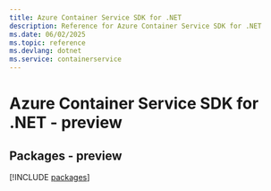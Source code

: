 ```yaml
---
title: Azure Container Service SDK for .NET
description: Reference for Azure Container Service SDK for .NET
ms.date: 06/02/2025
ms.topic: reference
ms.devlang: dotnet
ms.service: containerservice
---
```

# Azure Container Service SDK for .NET - preview
## Packages - preview
[!INCLUDE [packages](container-service-index.md)]